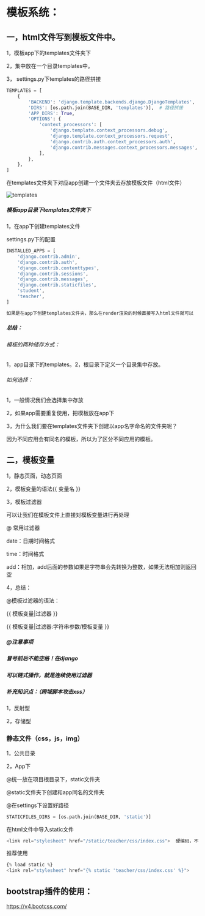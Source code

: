 # 模板系统：

## 一，html文件写到模板文件中。

1，模板app下的templates文件夹下

2，集中放在一个目录templates中。

3， settings.py下templates的路径拼接

```python
TEMPLATES = [
    {
        'BACKEND': 'django.template.backends.django.DjangoTemplates',
        'DIRS': [os.path.join(BASE_DIR, 'templates')],  # 路径拼接
        'APP_DIRS': True,
        'OPTIONS': {
            'context_processors': [
                'django.template.context_processors.debug',
                'django.template.context_processors.request',
                'django.contrib.auth.context_processors.auth',
                'django.contrib.messages.context_processors.messages',
            ],
        },
    },
]
```

在templates文件夹下对应app创建一个文件夹去存放模板文件（html文件）

![templates](C:\Users\Administrator\Desktop\框架笔记\templates.png)

##### 模板app目录下templates文件夹下

1，在app下创建templates文件

settings.py下的配置

```python
INSTALLED_APPS = [
    'django.contrib.admin',
    'django.contrib.auth',
    'django.contrib.contenttypes',
    'django.contrib.sessions',
    'django.contrib.messages',
    'django.contrib.staticfiles',
    'student',
    'teacher',
]
```

```python
如果是在app下创建templates文件夹，那么在render渲染的时候直接写入html文件就可以
```

##### 总结：

###### 模板的两种储存方式：

1，app目录下的templates。2，根目录下定义一个目录集中存放。

###### 如何选择：

1，一般情况我们会选择集中存放

2，如果app需要重复使用，把模板放在app下

3，为什么我们要在templates文件夹下创建以app名字命名的文件夹呢？

因为不同应用会有同名的模板，所以为了区分不同应用的模板。



## 二，模板变量

1，静态页面，动态页面

2，模板变量的语法{{ 变量名 }}

3，模板过滤器

可以让我们在模板文件上直接对模板变量进行再处理

@ 常用过滤器

date：日期时间格式

time：时间格式

add：相加，add后面的参数如果是字符串会先转换为整数，如果无法相加则返回空

4，总结：

@模板过滤器的语法：

{{ 模板变量|过滤器 }}

{{ 模板变量|过滤器:字符串参数/模板变量 }}

##### @注意事项

##### 冒号前后不能空格！在django

##### 可以链式操作，就是连续使用过滤器



##### 补充知识点：（跨域脚本攻击xss）

1，反射型

2，存储型



### 静态文件（css，js，img）

1，公共目录

2，App下

@统一放在项目根目录下，static文件夹

@static文件夹下创建和app同名的文件夹

@在settings下设置好路径

```python
STATICFILES_DIRS = [os.path.join(BASE_DIR, 'static')]
```

在html文件中导入static文件

```python
<link rel="stylesheet" href="/static/teacher/css/index.css">  硬编码，不推荐使用
```

推荐使用

```python
{% load static %}
<link rel="stylesheet" href="{% static 'teacher/css/index.css' %}">
```

## bootstrap插件的使用：

https://v4.bootcss.com/









